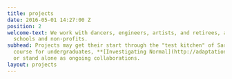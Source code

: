```yaml
---
title: projects
date: 2016-05-01 14:27:00 Z
position: 2
welcome-text: We work with dancers, engineers, artists, and retirees, as well as with
  schools and non-profits.
subhead: Projects may get their start through the "test kitchen" of Sara Hendren's
  course for undergraduates, **[Investigating Normal](http://adaptationabilitygroup.siteleaf.net/courses/investigating-normal//)**,
  or stand alone as ongoing collaborations.
layout: projects
---
```


